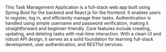 This Task Management Application is a full-stack web app built using Spring Boot for the backend and React.js for the frontend. It enables users to register, log in, and efficiently manage their tasks. Authentication is handled using simple username and password verification, making it straightforward and beginner-friendly. Core features include creating, updating, and deleting tasks with real-time interaction. With a clean UI and robust API design, it serves as a solid foundation for learning full-stack development, user authentication, and RESTful services.

